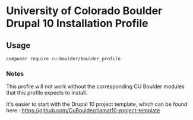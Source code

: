 # University of Colorado Boulder Drupal 10 Installation Profile

## Usage

```
composer require cu-boulder/boulder_profile
```

### Notes

This profile will not work without the corresponding CU Boulder modules that this profile expects to install.  

It's easier to start with the Drupal 10 project template, which can be found here : https://github.com/CuBoulder/tiamat10-project-template
